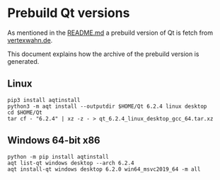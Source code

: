 # Prebuild Qt versions

As mentioned in the [README.md](../README.md) a prebuild version of Qt is fetch from [vertexwahn.de](https://vertexwahn.de/).

This document explains how the archive of the prebuild version is generated.

## Linux

    pip3 install aqtinstall 
    python3 -m aqt install --outputdir $HOME/Qt 6.2.4 linux desktop
    cd $HOME/Qt
    tar cf - "6.2.4" | xz -z - > qt_6.2.4_linux_desktop_gcc_64.tar.xz

## Windows 64-bit x86

    python -m pip install aqtinstall
    aqt list-qt windows desktop --arch 6.2.4
    aqt install-qt windows desktop 6.2.0 win64_msvc2019_64 -m all
